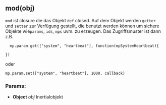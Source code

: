 

<!-- Start ./lib/generic.js -->

## mod(obj)

```mod``` ist closure die das Objekt
```def``` closed.
Auf dem Objekt werden  ```getter```
und ```setter``` zur Verfügung gestellt,
die benutzt werden können um sichere
Objekte wie```params```, ```ids```,
```mps``` uvm. zu erzeugen. Das
Zugriffsmuster ist dann z.B.

```
  mp.param.get(["system", "heartbeat"], function(mpSystemHeartbeat){

})
```

oder

```
mp.param.set(["system", "heartbeat"], 1000, callback)
```

### Params: 

* **Object** *obj* Inertialobjekt

<!-- End ./lib/generic.js -->

